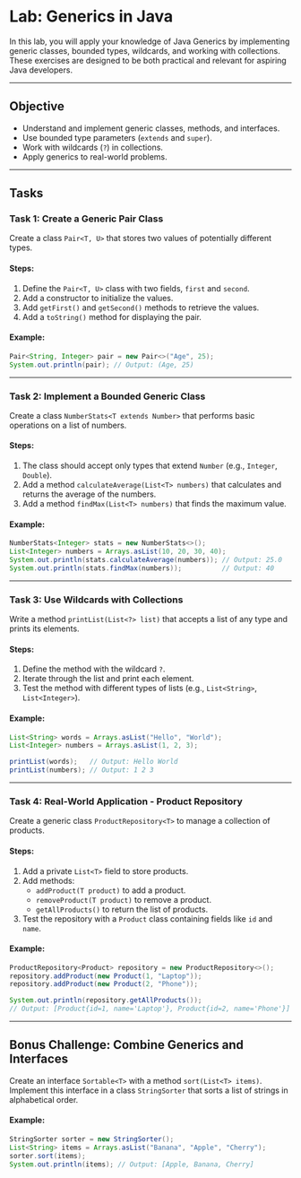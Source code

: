 # Lab: Generics in Java

In this lab, you will apply your knowledge of Java Generics by implementing generic classes, bounded types, wildcards, and working with collections. These exercises are designed to be both practical and relevant for aspiring Java developers.

---

## Objective
- Understand and implement generic classes, methods, and interfaces.
- Use bounded type parameters (`extends` and `super`).
- Work with wildcards (`?`) in collections.
- Apply generics to real-world problems.

---

## Tasks

### Task 1: Create a Generic Pair Class
Create a class `Pair<T, U>` that stores two values of potentially different types.

#### Steps:
1. Define the `Pair<T, U>` class with two fields, `first` and `second`.
2. Add a constructor to initialize the values.
3. Add `getFirst()` and `getSecond()` methods to retrieve the values.
4. Add a `toString()` method for displaying the pair.

#### Example:
```java
Pair<String, Integer> pair = new Pair<>("Age", 25);
System.out.println(pair); // Output: (Age, 25)
```

---

### Task 2: Implement a Bounded Generic Class
Create a class `NumberStats<T extends Number>` that performs basic operations on a list of numbers.

#### Steps:
1. The class should accept only types that extend `Number` (e.g., `Integer`, `Double`).
2. Add a method `calculateAverage(List<T> numbers)` that calculates and returns the average of the numbers.
3. Add a method `findMax(List<T> numbers)` that finds the maximum value.

#### Example:
```java
NumberStats<Integer> stats = new NumberStats<>();
List<Integer> numbers = Arrays.asList(10, 20, 30, 40);
System.out.println(stats.calculateAverage(numbers)); // Output: 25.0
System.out.println(stats.findMax(numbers));          // Output: 40
```

---

### Task 3: Use Wildcards with Collections
Write a method `printList(List<?> list)` that accepts a list of any type and prints its elements.

#### Steps:
1. Define the method with the wildcard `?`.
2. Iterate through the list and print each element.
3. Test the method with different types of lists (e.g., `List<String>`, `List<Integer>`).

#### Example:
```java
List<String> words = Arrays.asList("Hello", "World");
List<Integer> numbers = Arrays.asList(1, 2, 3);

printList(words);   // Output: Hello World
printList(numbers); // Output: 1 2 3
```

---

### Task 4: Real-World Application - Product Repository
Create a generic class `ProductRepository<T>` to manage a collection of products.

#### Steps:
1. Add a private `List<T>` field to store products.
2. Add methods:
   - `addProduct(T product)` to add a product.
   - `removeProduct(T product)` to remove a product.
   - `getAllProducts()` to return the list of products.
3. Test the repository with a `Product` class containing fields like `id` and `name`.

#### Example:
```java
ProductRepository<Product> repository = new ProductRepository<>();
repository.addProduct(new Product(1, "Laptop"));
repository.addProduct(new Product(2, "Phone"));

System.out.println(repository.getAllProducts());
// Output: [Product{id=1, name='Laptop'}, Product{id=2, name='Phone'}]
```

---

## Bonus Challenge: Combine Generics and Interfaces
Create an interface `Sortable<T>` with a method `sort(List<T> items)`. Implement this interface in a class `StringSorter` that sorts a list of strings in alphabetical order.

#### Example:
```java
StringSorter sorter = new StringSorter();
List<String> items = Arrays.asList("Banana", "Apple", "Cherry");
sorter.sort(items);
System.out.println(items); // Output: [Apple, Banana, Cherry]
```

